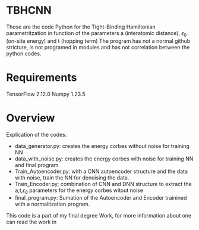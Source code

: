 # TBHCNN

Those are the code Python for the Tight-Binding Hamiltonian parametritzation in function of the parameters a (interatomic distance), $\epsilon_0$ (on-site energy) and t (hopping term)
The program has not a normal github stricture, is not programed in modules and has not correlation between the python codes.

# Requirements
TensorFlow 2.12.0
Numpy 1.23.5

# Overview
Explication of the codes:
- data_generator.py: creates the energy corbes without noise for training NN
- data_with_noise.py: creates the energy corbes with noise for training NN and final program
- Train_Autoencoder.py: with a CNN autoencoder structure and the data with noise, train the NN for denoising the data.
- Train_Encoder.py; combination of CNN and DNN structure to extract the a,t,$\epsilon_0$ parameters for the energy corbes witout noise
- final_program.py: Sumation of the Autoencoder and Encoder trainined with a normalitzation program.

This code is a part of my final degree Work, for more information about one can read the work in
